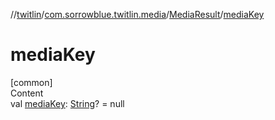 //[twitlin](../../index.md)/[com.sorrowblue.twitlin.media](../index.md)/[MediaResult](index.md)/[mediaKey](media-key.md)



# mediaKey  
[common]  
Content  
val [mediaKey](media-key.md): [String](https://kotlinlang.org/api/latest/jvm/stdlib/kotlin/-string/index.html)? = null  




